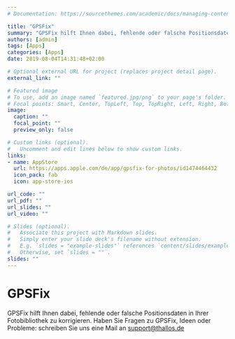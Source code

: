```yaml
---
# Documentation: https://sourcethemes.com/academic/docs/managing-content/

title: "GPSFix"
summary: "GPSFix hilft Ihnen dabei, fehlende oder falsche Positionsdaten in Ihrer Fotobibliothek zu korrigieren."
authors: [admin]
tags: [Apps]
categories: [Apps]
date: 2019-08-04T14:31:48+02:00

# Optional external URL for project (replaces project detail page).
external_link: ""

# Featured image
# To use, add an image named `featured.jpg/png` to your page's folder.
# Focal points: Smart, Center, TopLeft, Top, TopRight, Left, Right, BottomLeft, Bottom, BottomRight.
image:
  caption: ""
  focal_point: ""
  preview_only: false

# Custom links (optional).
#   Uncomment and edit lines below to show custom links.
links:
- name: AppStore
  url: https://apps.apple.com/de/app/gpsfix-for-photos/id1474464432
  icon_pack: fab
  icon: app-store-ios

url_code: ""
url_pdf: ""
url_slides: ""
url_video: ""

# Slides (optional).
#   Associate this project with Markdown slides.
#   Simply enter your slide deck's filename without extension.
#   E.g. `slides = "example-slides"` references `content/slides/example-slides.md`.
#   Otherwise, set `slides = ""`.
slides: ""
---
```


# GPSFix

GPSFix hilft Ihnen dabei, fehlende oder falsche Positionsdaten in Ihrer Fotobibliothek zu korrigieren. Haben Sie Fragen zu GPSFix, Ideen oder Probleme: schreiben Sie uns eine Mail an support@thallos.de